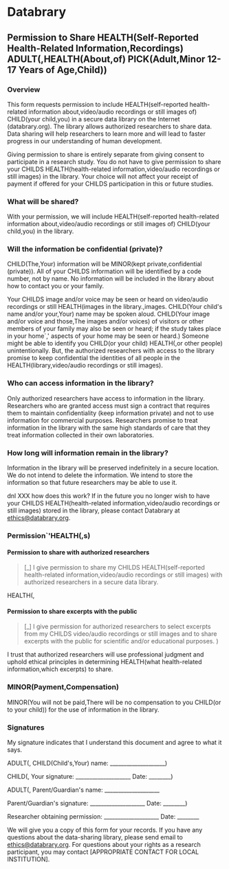 # Databrary

## Permission to Share HEALTH(Self-Reported Health-Related Information,Recordings) ADULT(,HEALTH(About,of) PICK(Adult,Minor 12-17 Years of Age,Child))

### Overview

This form requests permission to include HEALTH(self-reported health-related information about,video/audio recordings or still images of) CHILD(your child,you) in a secure data library on the Internet (databrary.org). The library allows authorized researchers to share data. Data sharing will help researchers to learn more and will lead to faster progress in our understanding of human development.

Giving permission to share is entirely separate from giving consent to participate in a research study. You do not have to give permission to share your CHILDS HEALTH(health-related information,video/audio recordings or still images) in the library. Your choice will not affect your receipt of payment if offered for your CHILDS participation in this or future studies.

### What will be shared?

With your permission, we will include HEALTH(self-reported health-related information about,video/audio recordings or still images of) CHILD(your child,you) in the library.

### Will the information be confidential (private)?

CHILD(The,Your) information will be MINOR(kept private,confidential (private)). All of your CHILDS information will be identified by a code number, not by name. No information will be included in the library about how to contact you or your family.

Your CHILDS image and/or voice may be seen or heard on video/audio recordings or still HEALTH(images in the library.,images. CHILD(Your child's name and/or your,Your) name may be spoken aloud. CHILD(Your image and/or voice and those,The images and/or voices) of visitors or other members of your family may also be seen or heard; if the study takes place in your home`,' aspects of your home may be seen or heard.) Someone might be able to identify you CHILD(or your child) HEALTH(,or other people) unintentionally. But, the authorized researchers with access to the library promise to keep confidential the identities of all people in the HEALTH(library,video/audio recordings or still images).

### Who can access information in the library?

Only authorized researchers have access to information in the library. Researchers who are granted access must sign a contract that requires them to maintain confidentiality (keep information private) and not to use information for commercial purposes. Researchers promise to treat information in the library with the same high standards of care that they treat information collected in their own laboratories.

### How long will information remain in the library?

Information in the library will be preserved indefinitely in a secure location. We do not intend to delete the information. We intend to store the information so that future researchers may be able to use it.

dnl XXX how does this work?
If in the future you no longer wish to have your CHILDS HEALTH(health-related information,video/audio recordings or still images) stored in the library, please contact Databrary at ethics@databrary.org.

### Permission`'HEALTH(,s)

#### Permission to share with authorized researchers

> [_] I give permission to share my CHILDS HEALTH(self-reported health-related information,video/audio recordings or still images) with authorized researchers in a secure data library.

HEALTH(,
#### Permission to share excerpts with the public

> [_] I give permission for authorized researchers to select excerpts from my CHILDS video/audio recordings or still images and to share excerpts with the public for scientific and/or educational purposes.
)

I trust that authorized researchers will use professional judgment and uphold ethical principles in determining HEALTH(what health-related information,which excerpts) to share.

### MINOR(Payment,Compensation)

MINOR(You will not be paid,There will be no compensation to you CHILD(or to your child)) for the use of information in the library.

### Signatures

My signature indicates that I understand this document and agree to what it says.

ADULT(,
CHILD(Child's,Your) name: 		____________________)

CHILD(,
Your signature: 			____________________ Date: ________)

ADULT(,
Parent/Guardian's name: 		____________________

Parent/Guardian's signature: 		____________________ Date: ________)

Researcher obtaining permission: 	____________________ Date: ________

We will give you a copy of this form for your records. If you have any questions about the data-sharing library, please send email to ethics@databrary.org. For questions about your rights as a research participant, you may contact [APPROPRIATE CONTACT FOR LOCAL INSTITUTION].
